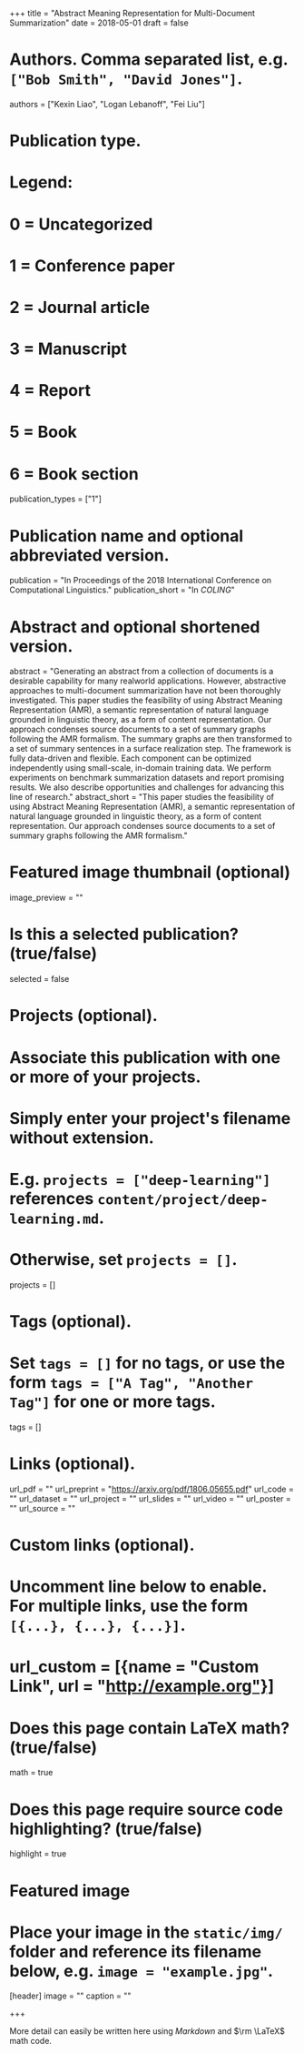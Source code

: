 +++
title = "Abstract Meaning Representation for Multi-Document Summarization"
date = 2018-05-01
draft = false

# Authors. Comma separated list, e.g. `["Bob Smith", "David Jones"]`.
authors = ["Kexin Liao", "Logan Lebanoff", "Fei Liu"]

# Publication type.
# Legend:
# 0 = Uncategorized
# 1 = Conference paper
# 2 = Journal article
# 3 = Manuscript
# 4 = Report
# 5 = Book
# 6 = Book section
publication_types = ["1"]

# Publication name and optional abbreviated version.
publication = "In Proceedings of the 2018 International Conference on Computational Linguistics."
publication_short = "In *COLING*"

# Abstract and optional shortened version.
abstract = "Generating an abstract from a collection of documents is a desirable capability for many realworld applications. However, abstractive approaches to multi-document summarization have not been thoroughly investigated. This paper studies the feasibility of using Abstract Meaning Representation (AMR), a semantic representation of natural language grounded in linguistic theory, as a form of content representation. Our approach condenses source documents to a set of summary graphs following the AMR formalism. The summary graphs are then transformed to a set of summary sentences in a surface realization step. The framework is fully data-driven and flexible. Each component can be optimized independently using small-scale, in-domain training data. We perform experiments on benchmark summarization datasets and report promising results. We also describe opportunities and challenges for advancing this line of research."
abstract_short = "This paper studies the feasibility of using Abstract Meaning Representation (AMR), a semantic representation of natural language grounded in linguistic theory, as a form of content representation. Our approach condenses source documents to a set of summary graphs following the AMR formalism."

# Featured image thumbnail (optional)
image_preview = ""

# Is this a selected publication? (true/false)
selected = false

# Projects (optional).
#   Associate this publication with one or more of your projects.
#   Simply enter your project's filename without extension.
#   E.g. `projects = ["deep-learning"]` references `content/project/deep-learning.md`.
#   Otherwise, set `projects = []`.
projects = []

# Tags (optional).
#   Set `tags = []` for no tags, or use the form `tags = ["A Tag", "Another Tag"]` for one or more tags.
tags = []

# Links (optional).
url_pdf = ""
url_preprint = "https://arxiv.org/pdf/1806.05655.pdf"
url_code = ""
url_dataset = ""
url_project = ""
url_slides = ""
url_video = ""
url_poster = ""
url_source = ""

# Custom links (optional).
#   Uncomment line below to enable. For multiple links, use the form `[{...}, {...}, {...}]`.
# url_custom = [{name = "Custom Link", url = "http://example.org"}]

# Does this page contain LaTeX math? (true/false)
math = true

# Does this page require source code highlighting? (true/false)
highlight = true

# Featured image
# Place your image in the `static/img/` folder and reference its filename below, e.g. `image = "example.jpg"`.
[header]
image = ""
caption = ""

+++

More detail can easily be written here using *Markdown* and $\rm \LaTeX$ math code.